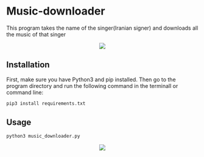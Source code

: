# Music-downloader
This program takes the name of the singer(Iranian signer) and downloads all the music of that singer

<div style="text-align: center">
    <a href="https://github.com/Ali-Hosseinverdi/Music-downloader/images/1.png">
    <img src="https://github.com/Ali-Hosseinverdi/Music-downloader/images/1.png"/></a>
</div>

## Installation
  
First, make sure you have Python3 and pip installed. Then go to the program directory and run the following command in the terminall or command line:

``` bash
pip3 install requirements.txt
```
  
## Usage

``` bash
python3 music_downloader.py
```
  
<div style="text-align: center">
    <a href="https://github.com/Ali-Hosseinverdi/Music-downloader/screenshots/1.gif">
    <img src="https://github.com/Ali-Hosseinverdi/Music-downloader/screenshots/1.gif"/></a>
</div>
